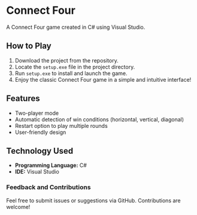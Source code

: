 # Connect Four

A Connect Four game created in C# using Visual Studio.

## How to Play

1. Download the project from the repository.
2. Locate the `setup.exe` file in the project directory.
3. Run `setup.exe` to install and launch the game.
4. Enjoy the classic Connect Four game in a simple and intuitive interface!

## Features

- Two-player mode
- Automatic detection of win conditions (horizontal, vertical, diagonal)
- Restart option to play multiple rounds
- User-friendly design

## Technology Used

- **Programming Language:** C#
- **IDE:** Visual Studio


### Feedback and Contributions

Feel free to submit issues or suggestions via GitHub. Contributions are welcome!


